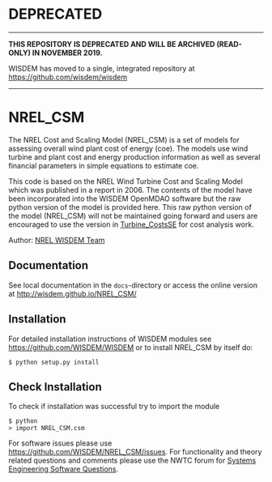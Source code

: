 # DEPRECATED
------------

**THIS REPOSITORY IS DEPRECATED AND WILL BE ARCHIVED (READ-ONLY) IN NOVEMBER 2019.**

WISDEM has moved to a single, integrated repository at https://github.com/wisdem/wisdem

---------------
# NREL_CSM

The NREL Cost and Scaling Model (NREL_CSM) is a set of models for assessing overall wind plant cost of energy (coe).  The models use wind turbine and plant cost and energy production information as well as several financial parameters in simple equations to estimate coe.

This code is based on the NREL Wind Turbine Cost and Scaling Model which was published in a report in 2006.  The contents of the model have been incorporated into the WISDEM OpenMDAO software but the raw python version of the model is provided here.  This raw python version of the model (NREL_CSM) will not be maintained going forward and users are encouraged to use the version in [Turbine_CostsSE](http://github.com/Turbine_CostsSE) for cost analysis work.

Author: [NREL WISDEM Team](mailto:systems.engineering@nrel.gov) 

## Documentation

See local documentation in the `docs`-directory or access the online version at <http://wisdem.github.io/NREL_CSM/>

## Installation

For detailed installation instructions of WISDEM modules see <https://github.com/WISDEM/WISDEM> or to install NREL_CSM by itself do:

    $ python setup.py install

## Check Installation

To check if installation was successful try to import the module

	$ python
	> import NREL_CSM.csm

For software issues please use <https://github.com/WISDEM/NREL_CSM/issues>.  For functionality and theory related questions and comments please use the NWTC forum for [Systems Engineering Software Questions](https://wind.nrel.gov/forum/wind/viewtopic.php?f=34&t=1002).
